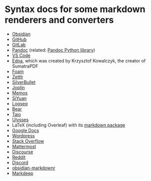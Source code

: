# Syntax docs for some markdown renderers and converters

- [Obsidian](https://help.obsidian.md/Editing+and+formatting/Basic+formatting+syntax)
- [GitHub](https://docs.github.com/en/get-started/writing-on-github/getting-started-with-writing-and-formatting-on-github)
- [GitLab](https://docs.gitlab.com/ee/user/markdown.html)
- [Pandoc](https://pandoc.org/MANUAL.html) (related: [Pandoc Python library](https://boisgera.github.io/pandoc/markdown/))
- [VS Code](https://code.visualstudio.com/docs/languages/markdown#_markdown-preview)
- [Edna](https://edna.arslexis.io/), which was created by Krzysztof Kowalczyk, the creator of SumatraPDF
- [Foam](https://github.com/foambubble/foam)
- [Zettlr](https://docs.zettlr.com/en/core/writing-markdown/)
- [SilverBullet](https://silverbullet.md/Markdown/Extensions)
- [Joplin](https://joplinapp.org/help/apps/markdown/)
- [Memos](https://github.com/usememos/memos)
- [SiYuan](https://github.com/siyuan-note/siyuan)
- [Logseq](https://facedragons.com/foss/logseq-markdown-cheat-sheet/)
- [Bear](https://bear.app/faq/how-to-use-markdown-in-bear/)
- [Taio](https://docs.taio.app/#/quick-start/editor)
- [Ulysses](https://help.ulysses.app/en_US/guides/markdown-xl)
- LaTeX (including Overleaf) with its [markdown package](https://www.overleaf.com/learn/how-to/Writing_Markdown_in_LaTeX_Documents)
- [Google Docs](https://workspaceupdates.googleblog.com/2024/07/import-and-export-markdown-in-google-docs.html)
- [Wordpress](https://wordpress.com/support/wordpress-editor/blocks/markdown-block/)
- [Stack Overflow](https://stackoverflow.com/editing-help)
- [Mattermost](https://docs.mattermost.com/collaborate/format-messages.html)
- [Discourse](https://meta.discourse.org/t/formatting-posts-using-markdown-bbcode-and-html/239348)
- [Reddit](https://support.reddithelp.com/hc/en-us/articles/360043033952-Formatting-Guide)
- [Discord](https://support.discord.com/hc/en-us/articles/210298617-Markdown-Text-101-Chat-Formatting-Bold-Italic-Underline)
- [obsidian-markdownr](https://github.com/IAmStoxe/obsidian-markdownr)
- [Markdeep](https://casual-effects.com/markdeep/)
